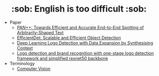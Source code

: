 <div align=center> <h1> :sob: English is too difficult :sob: </h1> </div>

+ Paper
  + [PAN++: Towards Efficient and Accurate End-to-End Spotting of Arbitrarily-Shaped Text](https://github.com/Zerohertz/English-is-too-difficult/blob/main/Paper/PAN++_Towards_Efficient_and_Accurate_End-to-End_Spotting_of_Arbitrarily-Shaped_Text.md)
  + [EfficientDet: Scalable and Efficient Object Detection](https://github.com/Zerohertz/English-is-too-difficult/blob/main/Paper/EfficientDet_Scalable_and_Efficient_Object_Detection.md)
  + [Deep Learning Logo Detection with Data Expansion by Synthesising Context](https://github.com/Zerohertz/English-is-too-difficult/blob/main/Paper/Deep_Learning_Logo_Detection_with_Data_Expansion_by_Synthesising_Context.md)
  + [Logo detection and brand recognition with one-stage logo detection framework and simplified resnet50 backbone](https://github.com/Zerohertz/English-is-too-difficult/blob/main/Paper/Logo_detection_and_brand_recognition_with_one-stage_logo_detection_framework_and_simplified_resnet50_backbone.md)
+ Terminology
  + [Computer Vision](https://github.com/Zerohertz/English-is-too-difficult/blob/main/Terminology/Computer_Vision.md)